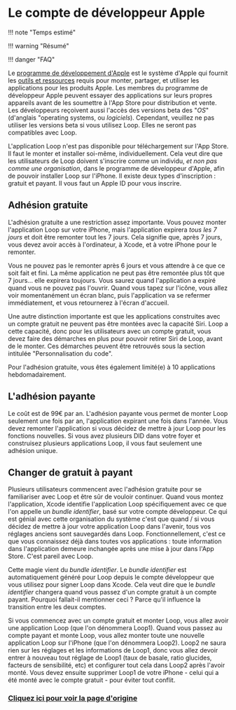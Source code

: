 # Le compte de développeur Apple
!!! note "Temps estimé"

!!! warning "Résumé"

!!! danger "FAQ"

Le [programme de développement d'Apple](https://developer.apple.com/programs/how-it-works/) est le système d'Apple qui fournit les [outils et ressources](https://developer.apple.com/programs/whats-included/) requis pour monter, partager, et utiliser les applications pour les produits Apple. Les membres du programme de développeur Apple peuvent essayer des applications sur leurs propres appareils avant de les soumettre à l'App Store pour distribution et vente. Les développeurs reçoivent aussi l'accès des versions beta des "*OS*" (d'anglais "operating systems, ou *logiciels*). Cependant, veuillez ne pas utiliser les versions beta si vous utilisez Loop. Elles ne seront pas compatibles avec Loop.

L'application Loop n'est pas disponible pour téléchargement sur l'App Store. Il faut le monter et installer soi-même, individuellement. Cela veut dire que les utilisateurs de Loop doivent s'inscrire comme un individu, *et non pas comme une organisation*, dans le programme de développeur d'Apple, afin de pouvoir installer Loop sur l'iPhone. Il existe deux types d'inscription : gratuit et payant. Il vous faut un Apple ID pour vous inscrire.

## Adhésion gratuite
L'adhésion gratuite a une restriction assez importante. Vous pouvez monter l'application Loop sur votre iPhone, mais l'application expirera *tous les 7 jours* et doit être remonter tout les 7 jours. Cela signifie que, après 7 jours, vous devez avoir accès à l'ordinateur, à Xcode, et à votre iPhone pour le remonter.

Vous ne pouvez pas le remonter après 6 jours et vous attendre à ce que ce soit fait et fini. La même application ne peut pas être remontée plus tôt que 7 jours... elle expirera toujours. Vous saurez quand l'application a expiré quand vous ne pouvez pas l'ouvrir. Quand vous tapez sur l'icône, vous allez voir momentanément un écran blanc, puis l'application va se refermer immédiatement, et vous retournerez à l'écran d'accueil.

Une autre distinction importante est que les applications construites avec un compte gratuit ne peuvent pas être montées avec la capacité Siri. Loop a cette capacité, donc pour les utilisateurs avec un compte gratuit, vous devez faire des démarches en plus pour pouvoir retirer Siri de Loop, avant de le monter. Ces démarches peuvent être retrouvés sous la section intitulée "Personnalisation du code".

Pour l'adhésion gratuite, vous êtes également limité(e) à 10 applications hebdomadairement.

## L'adhésion payante
Le coût est de 99€ par an. L'adhésion payante vous permet de monter Loop seulement une fois par an, l'application expirant une fois dans l'année. Vous devez remonter l'application si vous décidez de mettre à jour Loop pour les fonctions nouvelles. Si vous avez plusieurs DID dans votre foyer et construisez plusieurs applications Loop, il vous faut seulement une adhésion unique.

## Changer de gratuit à payant
Plusieurs utilisateurs commencent avec l'adhésion gratuite pour se familiariser avec Loop et être sûr de vouloir continuer. Quand vous montez l'application, Xcode identifie l'application Loop spécifiquement avec ce que l'on appelle un *bundle identifier*, basé sur votre compte développeur. Ce qui est génial avec cette organisation du système c'est que quand / si vous décidez de mettre à jour votre application Loop dans l'avenir, tous vos réglages anciens sont sauvegardés dans Loop. Fonctionnellement, c'est ce que vous connaissez déjà dans toutes vos applications : toute information dans l'application demeure inchangée après une mise à jour dans l'App Store. C'est pareil avec Loop.

Cette magie vient du *bundle identifier*. Le *bundle identifier* est automatiquement généré pour Loop depuis le compte développeur que vous utilisez pour signer Loop dans Xcode. Cela veut dire que le *bundle identifier* changera quand vous passez d'un compte gratuit à un compte payant. Pourquoi fallait-il mentionner ceci ? Parce qu'il influence la transition entre les deux comptes.

Si vous commencez avec un compte gratuit et monter Loop, vous allez avoir une application Loop (que l'on dénommera Loop1). Quand vous passez au compte payant et monte Loop, vous allez monter toute une nouvelle application Loop sur l'iPhone (que l'on dénommera Loop2). Loop2 ne saura rien sur les réglages et les informations de Loop1, donc vous allez devoir entrer à nouveau tout réglage de Loop1 (taux de basale, ratio glucides, facteurs de sensibilité, etc) et configurer tout cela dans Loop2 après l'avoir monté. Vous devez ensuite supprimer Loop1 de votre iPhone - celui qui a été monté avec le compte gratuit - pour éviter tout conflit.

### [Cliquez ici pour voir la page d'origine](https://loopkit.github.io/loopdocs/build/step6/)

